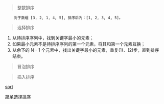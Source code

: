 > 整数排序

        对于数组 [3, 2, 1, 4, 5], 排序后为：[1, 2, 3, 4, 5]。

> 选择排序

1. 从待排序序列中，找到关键字最小的元素；
2. 如果最小元素不是待排序序列的第一个元素，将其和第一个元素互换；
3. 从余下的 N - 1 个元素中，找出关键字最小的元素，重复(1)、(2)步，直到排序结束。

> 冒泡排序

> 插入排序



[sort](http://www.lintcode.com/zh-cn/problem/sort-integers/)

[简单选择排序](http://www.cnblogs.com/jingmoxukong/p/4303289.html)